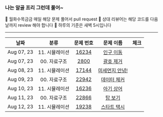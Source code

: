 
### 나는 알골 프리 그런데 풀어~

📌 월화수목금금 매일 해당 문제 풀어서 pull request
📌 상대 리뷰어는 해당 코드를 다음날까지 review 해야 합니다 
📌 하루의 기준은 새벽 5시입니다 

---


| 날짜 | 분류 | 문제 번호 | 문제 이름 | 체크 |
| :---: | :---: | :---: | :---: | :---: |
| Aug 07, 23 | 11. 시뮬레이션 | <a href="https://www.acmicpc.net/problem/16234" target="_blank">16234</a> | <a href="https://www.acmicpc.net/problem/16234" target="_blank">인구 이동</a> | |
| Aug 07, 23 | 00. 자료구조 | <a href="https://www.acmicpc.net/problem/2800" target="_blank">2800</a> | <a href="https://www.acmicpc.net/problem/2800" target="_blank">괄호 제거</a> | |
| Aug 08, 23 | 11. 시뮬레이션 | <a href="https://www.acmicpc.net/problem/17144" target="_blank">17144</a> | <a href="https://www.acmicpc.net/problem/17144" target="_blank">미세먼지 안녕!</a> | |
| Aug 09, 23 | 00. 자료구조 | <a href="https://www.acmicpc.net/problem/22942" target="_blank">22942</a> | <a href="https://www.acmicpc.net/problem/22942" target="_blank">데이터 체커</a> | |
| Aug 10, 23 | 11. 시뮬레이션 | <a href="https://www.acmicpc.net/problem/16236" target="_blank">16236</a> | <a href="https://www.acmicpc.net/problem/16236" target="_blank">아기 상어</a> | |
| Aug 11, 23 | 00. 자료구조 | <a href="https://www.acmicpc.net/problem/22866" target="_blank">22866</a> | <a href="https://www.acmicpc.net/problem/22866" target="_blank">탑 보기</a> | |
| Aug 12, 23 | 11. 시뮬레이션 | <a href="https://www.acmicpc.net/problem/19238" target="_blank">19238</a> | <a href="https://www.acmicpc.net/problem/19238" target="_blank">스타트 택시</a> |  |
